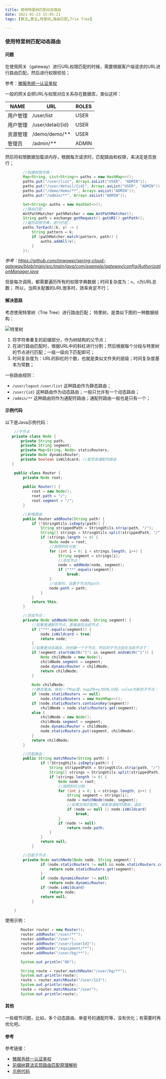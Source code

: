```yaml
---
title: 使用特里树匹配动态路由
date: 2021-01-23 15:05:21
tags: [算法,算法,特里树,路由匹配,Trie Tree]

---
```


### 使用特里树匹配动态路由
#### 问题
在使用网关（gateway）进行URL权限匹配的时候，需要根据客户端请求的URL进行路由匹配，然后进行权限校验；

参考：[微服务统一认证鉴权](https://www.cnblogs.com/haoxianrui/p/13719356.html)

一般的网关会把URL与权限对应关系存在数据库，类似这样：

|    NAME  |    URL                 |    ROLES |
|    ----  |    ----                |    ----  |
| 用户管理  | /user/list             |USER       |
| 用户管理  | /user/detail/{id}      |USER       |
| 资源管理  | /demo/demo/**          |USER       |
| 管理员    | /admin/**              |ADMIN      |

然后将权限数据加载进内存，根据每次请求时，匹配路由和权限，来决定是否放行；
```java
        //创建权限字典：
        Map<String, List<String>> paths = new HashMap<>();
        paths.put("/user/list", Arrays.asList("USER", "ADMIN"));
        paths.put("/user/detail/{id}", Arrays.asList("USER", "ADMIN"));
        paths.put("/demo/demo/**", Arrays.asList("ADMIN"));
        paths.put("/admin/**", Arrays.asList("ADMIN"));

        Set<String> auths = new HashSet<>();
        //路由匹配：
        AntPathMatcher pathMatcher = new AntPathMatcher();
        String path = exchange.getRequest().getURI().getPath();
        //遍历权限字典，进行匹配：
        paths.forEach((k, v) -> {
            String pattern = k;
            if (pathMatcher.match(pattern, path)) {
                auths.addAll(v);
            }
        });
```
*参考：https://github.com/imwower/spring-cloud-gateway/blob/main/src/main/java/com/example/gateway/config/AuthorizationManager.java*

但是每次调用，都需要遍历所有的权限字典数据；时间复杂度为：`n`，`n`为URL总数；
所以，当网关配置的URL很多时，效率肯定不行；

#### 解决思路

考虑使用特里树（Trie Tree）进行路由匹配；
特里树，是类似下图的一种数据结构：

![特里树](/images/trie-tree-and-route-match/trie-tree.jpg)

1. 将字符串重复的前缀部分，作为树结构的父节点；
2. 在进行路由匹配时，根据URL中的斜杠进行分割；然后根据每个分段与特里树的节点进行匹配；一级一级向下匹配即可；
3. 时间复杂度为：URL的斜杠的个数，也就是类似文件夹的层级；时间复杂度基本为常数；

一些路由规则：
- `/user/logout`  `/user/list` 这种路由作为静态路由；
- `/user/{id}`  这种路由作为动态路由；一般只允许有一个动态路由；
- `/admin/**`  这种路由则作为通配符路由；通配符路由一般也是只有一个；

#### 示例代码

以下是Java示例代码：
```java
    //子节点
   private class Node {
       private String path;
       private String segment;
       private Map<String, Node> staticRouters;
       private Node dynamicRouter;
       private boolean isWildcard; //是否是通配符路由
   }
```
```java
    public class Router {
        private Node root;
    
        public Router() {
            root = new Node();
            root.path = "/";
            root.segment = "/";
        }

        //新增路由
        public Router addRoute(String path) {
            if (!StringUtils.isEmpty(path)) {
                String strippedPath = StringUtils.strip(path, "/");
                String[] strings = StringUtils.split(strippedPath, "/");
                if (strings.length != 0) {
                    Node node = root;
                    //按照斜杠分割：
                    for (int i = 0; i < strings.length; i++) {
                        String segment = strings[i];
                        //添加节点：
                        node = addNode(node, segment);
                        if ("**".equals(segment))
                            break;
                    }
                    //结束时，设置子节点的path：
                    node.path = path;
                }
            }
            return this;
        }

        //添加节点：
        private Node addNode(Node node, String segment) {
            //如果是通配符节点，直接返回当前节点：
            if ("**".equals(segment)) {
                node.isWildcard = true;
                return node;
            }
            //如果是动态路由，则创建一个子节点，然后将子节点挂在当前节点下：
            if (segment.startsWith("{") && segment.endsWith("}")) {
                Node childNode = new Node();
                childNode.segment = segment;
                node.dynamicRouter = childNode;
                return childNode;
            }
    
            Node childNode;
            //静态路由，放到一个Map里，map的key为URL分段，value为新的子节点：
            if (node.staticRouters == null)
                node.staticRouters = new HashMap<>();
            if (node.staticRouters.containsKey(segment))
                childNode = node.staticRouters.get(segment);
            else {
                childNode = new Node();
                childNode.segment = segment;
                node.dynamicRouter = childNode;
                node.staticRouters.put(segment, childNode);
            }
            return childNode;
        }

        //匹配路由：
        public String matchRoute(String path) {
                if (!StringUtils.isEmpty(path)) {
                    String strippedPath = StringUtils.strip(path, "/");
                    String[] strings = StringUtils.split(strippedPath, "/");
                    if (strings.length != 0) {
                        Node node = root;
                        //按照斜杠分割：
                        for (int i = 0; i < strings.length; i++) {
                            String segment = strings[i];
                            node = matchNode(node, segment);
                            //如果没有匹配到，或者是通配符路由，退出：
                            if (node == null || node.isWildcard)
                                break;
                        }
                        if (node != null)
                            return node.path;
                    }
                }
                return null;
            }

        //匹配子节点：
        private Node matchNode(Node node, String segment) {
                if (node.staticRouters != null && node.staticRouters.containsKey(segment)) {
                    return node.staticRouters.get(segment);
                }
                if (node.dynamicRouter != null)
                    return node.dynamicRouter;
                if (node.isWildcard)
                    return node;
                return null;
            }

    }

```

使用示例：
```java
       Router router = new Router();
       router.addRoute("/user/**");
       router.addRoute("/user");
       router.addRoute("/user/{userId}");
       router.addRoute("/equipment/**");
       router.addRoute("/user/bg/**");

       System.out.println("OK");

       String route = router.matchRoute("/user/bg/**");
       System.out.println(route);
       route = router.matchRoute("/user/123");
       System.out.println(route);
       route = router.matchRoute("/user");
       System.out.println(route);
```

#### 其他
一些细节问题，比如，多个动态路由、单星号的通配符等，没有优化；有需要时再优化吧。

#### 参考
参考链接：
- [微服务统一认证鉴权](https://www.cnblogs.com/haoxianrui/p/13719356.html)
- [前缀树算法实现路由匹配原理解析](https://segmentfault.com/a/1190000021657573)
- [示例代码](https://github.com/imwower/router)
